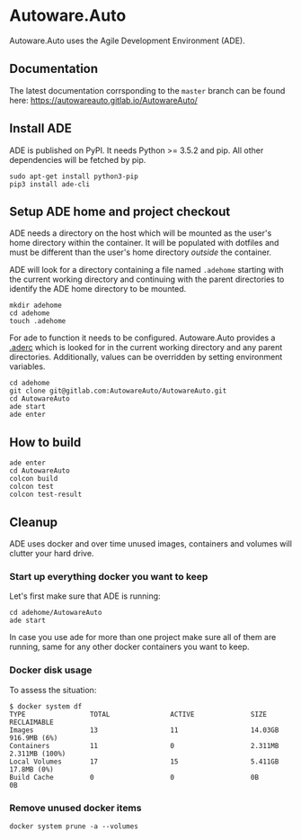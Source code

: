# Autoware.Auto

Autoware.Auto uses the Agile Development Environment (ADE).


## Documentation

The latest documentation corrsponding to the ``master`` branch can be found here:
https://autowareauto.gitlab.io/AutowareAuto/


## Install ADE

ADE is published on PyPI. It needs Python >= 3.5.2 and pip. All other
dependencies will be fetched by pip.

```
sudo apt-get install python3-pip
pip3 install ade-cli
```


## Setup ADE home and project checkout

ADE needs a directory on the host which will be mounted as the user's
home directory within the container. It will be populated with
dotfiles and must be different than the user's home directory
*outside* the container.

ADE will look for a directory containing a file named ``.adehome``
starting with the current working directory and continuing with the
parent directories to identify the ADE home directory to be mounted.

```
mkdir adehome
cd adehome
touch .adehome
```

For ade to function it needs to be configured. Autoware.Auto provides
a [.aderc](./.aderc) which is looked for in the current working
directory and any parent directories. Additionally, values can be
overridden by setting environment variables.

```
cd adehome
git clone git@gitlab.com:AutowareAuto/AutowareAuto.git
cd AutowareAuto
ade start
ade enter
```


## How to build

```
ade enter
cd AutowareAuto
colcon build
colcon test
colcon test-result
```


## Cleanup

ADE uses docker and over time unused images, containers and volumes
will clutter your hard drive.


### Start up everything docker you want to keep

Let's first make sure that ADE is running:

```console
cd adehome/AutowareAuto
ade start
```

In case you use ade for more than one project make sure all of them
are running, same for any other docker containers you want to keep.


### Docker disk usage

To assess the situation:

```console
$ docker system df
TYPE                TOTAL               ACTIVE              SIZE                RECLAIMABLE
Images              13                  11                  14.03GB             916.9MB (6%)
Containers          11                  0                   2.311MB             2.311MB (100%)
Local Volumes       17                  15                  5.411GB             17.8MB (0%)
Build Cache         0                   0                   0B                  0B
```


### Remove unused docker items

```
docker system prune -a --volumes
```

